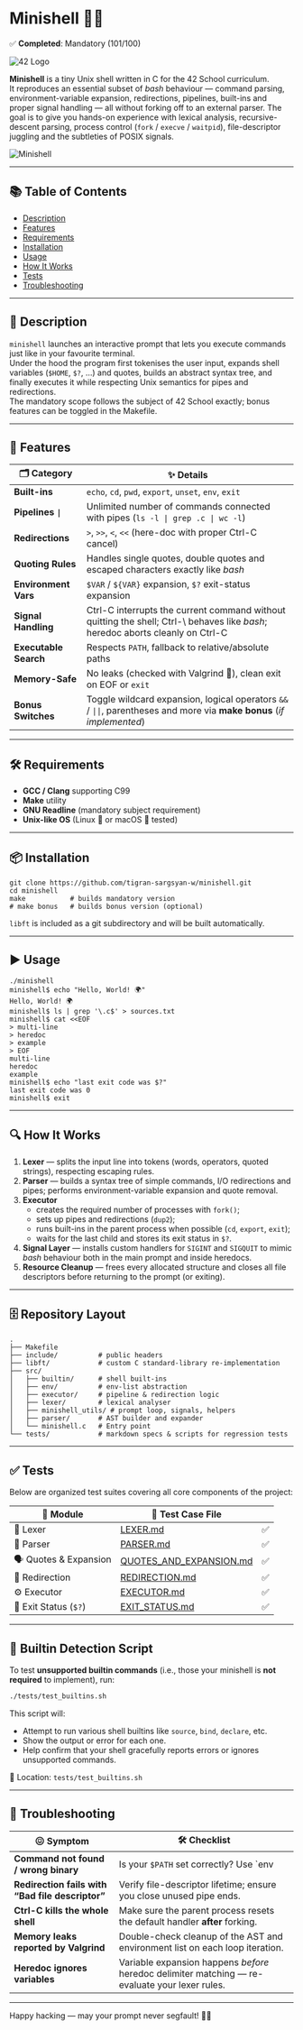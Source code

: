 # Minishell 🐚✨

✅ **Completed**: Mandatory (101/100)  

![42 Logo](https://encrypted-tbn0.gstatic.com/images?q=tbn:ANd9GcTXfAZMOWHDQ3DKE63A9jWhIqQaKcKqUIXvzg&s)

**Minishell** is a tiny Unix shell written in C for the 42 School curriculum.  
It reproduces an essential subset of *bash* behaviour — command parsing, environment-variable expansion, redirections, pipelines, built-ins and proper signal handling — all without forking off to an external parser. The goal is to give you hands-on experience with lexical analysis, recursive-descent parsing, process control (`fork` / `execve` / `waitpid`), file-descriptor juggling and the subtleties of POSIX signals.

![Minishell](https://i.ibb.co/GL2Spnf/image.png)

---

## 📚 Table of Contents
- [Description](#description)
- [Features](#features)
- [Requirements](#requirements)
- [Installation](#installation)
- [Usage](#usage)
- [How It Works](#how-it-works)
- [Tests](#tests)
- [Troubleshooting](#troubleshooting)

---

## 📝 Description

`minishell` launches an interactive prompt that lets you execute commands just like in your favourite terminal.  
Under the hood the program first tokenises the user input, expands shell variables (`$HOME`, `$?`, …) and quotes, builds an abstract syntax tree, and finally executes it while respecting Unix semantics for pipes and redirections.  
The mandatory scope follows the subject of 42 School exactly; bonus features can be toggled in the Makefile.

---

## 🚀 Features

| 🗂️ Category         | ✨ Details |
|---------------------|----------------------------------------------------------------------------------------------------------------------------------------------------------------------------------------------------------------------------------------------------------------|
| **Built-ins**       | `echo`, `cd`, `pwd`, `export`, `unset`, `env`, `exit` |
| **Pipelines `\|`**   | Unlimited number of commands connected with pipes (`ls -l \| grep .c \| wc -l`) |
| **Redirections**    | `>`, `>>`, `<`, `<<` (here-doc with proper Ctrl-C cancel) |
| **Quoting Rules**   | Handles single quotes, double quotes and escaped characters exactly like *bash* |
| **Environment Vars**| `$VAR` / `${VAR}` expansion, `$?` exit-status expansion |
| **Signal Handling** | Ctrl-C interrupts the current command without quitting the shell; Ctrl-\ behaves like *bash*; heredoc aborts cleanly on Ctrl-C |
| **Executable Search** | Respects `PATH`, fallback to relative/absolute paths |
| **Memory-Safe**     | No leaks (checked with Valgrind 🩻), clean exit on EOF or `exit` |
| **Bonus Switches**  | Toggle wildcard expansion, logical operators `&&` / `\|\|`, parentheses and more via **make bonus** (*if implemented*) |

---

## 🛠️ Requirements

- **GCC / Clang** supporting C99  
- **Make** utility  
- **GNU Readline** (mandatory subject requirement)  
- **Unix-like OS** (Linux 🐧 or macOS 🍎 tested)

---

## 📦 Installation

```
git clone https://github.com/tigran-sargsyan-w/minishell.git
cd minishell
make           # builds mandatory version
# make bonus   # builds bonus version (optional)
```

`libft` is included as a git subdirectory and will be built automatically.

---

## ▶️ Usage

```
./minishell
minishell$ echo "Hello, World! 🌍"
Hello, World! 🌍
minishell$ ls | grep '\.c$' > sources.txt
minishell$ cat <<EOF
> multi-line
> heredoc
> example
> EOF
multi-line
heredoc
example
minishell$ echo "last exit code was $?"
last exit code was 0
minishell$ exit
```

---

## 🔍 How It Works

1. **Lexer** — splits the input line into tokens (words, operators, quoted strings), respecting escaping rules.  
2. **Parser** — builds a syntax tree of simple commands, I/O redirections and pipes; performs environment-variable expansion and quote removal.  
3. **Executor**  
   * creates the required number of processes with `fork()`;  
   * sets up pipes and redirections (`dup2`);  
   * runs built-ins in the parent process when possible (`cd`, `export`, `exit`);  
   * waits for the last child and stores its exit status in `$?`.  
4. **Signal Layer** — installs custom handlers for `SIGINT` and `SIGQUIT` to mimic *bash* behaviour both in the main prompt and inside heredocs.  
5. **Resource Cleanup** — frees every allocated structure and closes all file descriptors before returning to the prompt (or exiting).

---

## 🗄️ Repository Layout

```
.
├── Makefile
├── include/          # public headers
├── libft/            # custom C standard-library re-implementation
├── src/
│   ├── builtin/      # shell built-ins
│   ├── env/          # env-list abstraction
│   ├── executor/     # pipeline & redirection logic
│   ├── lexer/        # lexical analyser
│   ├── minishell_utils/ # prompt loop, signals, helpers
│   ├── parser/       # AST builder and expander
│   └── minishell.c   # Entry point
└── tests/            # markdown specs & scripts for regression tests
```
---

## ✅ Tests

Below are organized test suites covering all core components of the project:

| 🧩 Module                | 🔗 Test Case File |    |
|-------------------------|------------------|-----|
| 🧠 Lexer                | [LEXER.md](tests/LEXER.md) | ✅ |
| 🧷 Parser               | [PARSER.md](tests/PARSER.md) | ✅ |
| 🗣️ Quotes & Expansion  | [QUOTES_AND_EXPANSION.md](tests/QUOTES_AND_EXPANSION.md) | ✅ |
| 🔀 Redirection         | [REDIRECTION.md](tests/REDIRECTION.md) | ✅ |
| ⚙️ Executor            | [EXECUTOR.md](tests/EXECUTOR.md) | ✅ |
| 🧾 Exit Status (`$?`)  | [EXIT_STATUS.md](tests/EXIT_STATUS.md) | ✅ |

---

## 🧪 Builtin Detection Script

To test **unsupported builtin commands** (i.e., those your minishell is **not required** to implement), run:

```bash
./tests/test_builtins.sh
```

This script will:
- Attempt to run various shell builtins like `source`, `bind`, `declare`, etc.
- Show the output or error for each one.
- Help confirm that your shell gracefully reports errors or ignores unsupported commands.

📎 Location: `tests/test_builtins.sh`

---

## 🧩 Troubleshooting

| 😖 Symptom | 🛠️ Checklist |
|-----------|--------------|
| **Command not found / wrong binary** | Is your `$PATH` set correctly? Use `env | grep ^PATH=` inside minishell. |
| **Redirection fails with “Bad file descriptor”** | Verify file-descriptor lifetime; ensure you close unused pipe ends. |
| **Ctrl-C kills the whole shell** | Make sure the parent process resets the default handler **after** forking. |
| **Memory leaks reported by Valgrind** | Double-check cleanup of the AST and environment list on each loop iteration. |
| **Heredoc ignores variables** | Variable expansion happens *before* heredoc delimiter matching — re-evaluate your lexer rules. |

---

Happy hacking — may your prompt never segfault! 🐚💥
